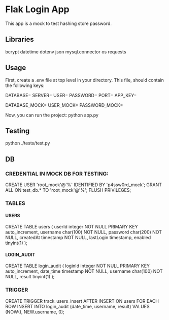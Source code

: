 # Flak Login App 

This app is a mock to test hashing store password.


## Libraries

bcrypt
datetime
dotenv
json
mysql.connector
os
requests


## Usage

First, create a .env file at top level in your directory.
This file, should contain the following keys:

DATABASE=
SERVER=
USER=
PASSWORD=
PORT=
APP_KEY=

DATABASE_MOCK=
USER_MOCK=
PASSWORD_MOCK=

Now, you can run the project: python app.py


## Testing

python ./tests/test.py

## DB

### CREDENTIAL IN MOCK DB FOR TESTING:
CREATE USER 'root_mock'@'%' IDENTIFIED BY 'p4ssw0rd_mock';
GRANT ALL ON test_db.* TO 'root_mock'@'%';
FLUSH PRIVILEGES;

### TABLES 
#### USERS
CREATE TABLE users 
(
    userId integer NOT NULL PRIMARY KEY auto_increment,
    username char(100) NOT NULL,
    password char(200) NOT NULL,
    createdAt timestamp NOT NULL,
    lastLogin timestamp,
    enabled tinyint(1) 
);

#### LOGIN_AUDIT
CREATE TABLE login_audit 
(
    loginId integer NOT NULL PRIMARY KEY auto_increment,
    date_time timestamp NOT NULL,
    username char(100) NOT NULL,
    result tinyint(1) 
);

### TRIGGER
CREATE TRIGGER track_users_insert AFTER INSERT ON users
FOR EACH ROW
INSERT INTO login_audit (date_time, username, result)
VALUES (NOW(), NEW.username, 0);


